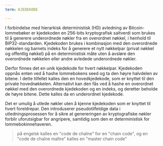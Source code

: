 ```yaml
---
term: KJEDEKODE

---
```

I forbindelse med hierarkisk deterministisk (HD) avledning av Bitcoin-lommebøker er kjedekoden en 256-bits kryptografisk saltverdi som brukes til å generere underordnede nøkler fra en overordnet nøkkel, i henhold til BIP32-standarden. Kjedekoden brukes i kombinasjon med den overordnede nøkkelen og barnets indeks for å generere et nytt nøkkelpar (privat nøkkel og offentlig nøkkel) på en deterministisk måte uten å avsløre den overordnede nøkkelen eller andre avledede underordnede nøkler.

Derfor finnes det en unik kjedekode for hvert nøkkelpar. Kjedekoden oppnås enten ved å hashe lommebokens seed og ta den høyre halvdelen av bitene. I dette tilfellet kalles den en hovedkjedekode, som er knyttet til den private hovednøkkelen. Alternativt kan den fås ved å hashe en overordnet nøkkel med den overordnede kjedekoden og en indeks, og deretter beholde de høyre bitene. Dette kalles da en underordnet kjedekode.

Det er umulig å utlede nøkler uten å kjenne kjedekoden som er knyttet til hvert foreldrepar. Den introduserer pseudotilfeldige data i utledningsprosessen for å sikre at genereringen av kryptografiske nøkler forblir uforutsigbar for angripere, samtidig som den er deterministisk for lommebokinnehaveren.

> på engelsk kalles en "code de chaîne" for en "chain code", og en "code de chaîne maître" kalles en "master chain code"